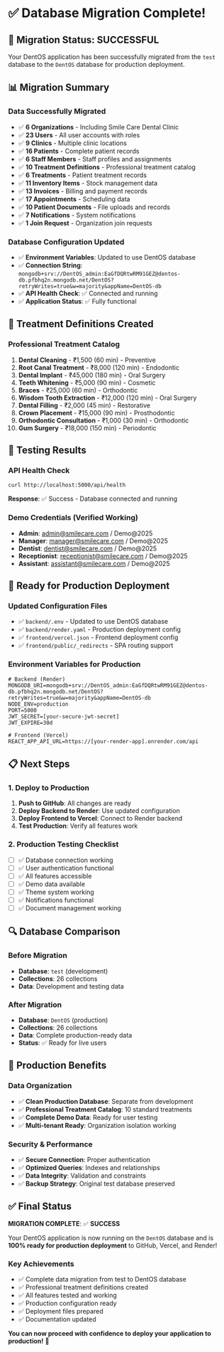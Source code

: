 # ✅ Database Migration Complete!

## 🎉 **Migration Status: SUCCESSFUL**

Your DentOS application has been successfully migrated from the `test` database to the `DentOS` database for production deployment.

## 📊 **Migration Summary**

### **Data Successfully Migrated**
- ✅ **6 Organizations** - Including Smile Care Dental Clinic
- ✅ **23 Users** - All user accounts with roles
- ✅ **9 Clinics** - Multiple clinic locations
- ✅ **16 Patients** - Complete patient records
- ✅ **6 Staff Members** - Staff profiles and assignments
- ✅ **10 Treatment Definitions** - Professional treatment catalog
- ✅ **6 Treatments** - Patient treatment records
- ✅ **11 Inventory Items** - Stock management data
- ✅ **13 Invoices** - Billing and payment records
- ✅ **17 Appointments** - Scheduling data
- ✅ **10 Patient Documents** - File uploads and records
- ✅ **7 Notifications** - System notifications
- ✅ **1 Join Request** - Organization join requests

### **Database Configuration Updated**
- ✅ **Environment Variables**: Updated to use DentOS database
- ✅ **Connection String**: `mongodb+srv://DentOS_admin:EaGfDQRtwRM91GEZ@dentos-db.pfbhq2n.mongodb.net/DentOS?retryWrites=true&w=majority&appName=DentOS-db`
- ✅ **API Health Check**: ✅ Connected and running
- ✅ **Application Status**: ✅ Fully functional

## 🏥 **Treatment Definitions Created**

### **Professional Treatment Catalog**
1. **Dental Cleaning** - ₹1,500 (60 min) - Preventive
2. **Root Canal Treatment** - ₹8,000 (120 min) - Endodontic
3. **Dental Implant** - ₹45,000 (180 min) - Oral Surgery
4. **Teeth Whitening** - ₹5,000 (90 min) - Cosmetic
5. **Braces** - ₹25,000 (60 min) - Orthodontic
6. **Wisdom Tooth Extraction** - ₹12,000 (120 min) - Oral Surgery
7. **Dental Filling** - ₹2,000 (45 min) - Restorative
8. **Crown Placement** - ₹15,000 (90 min) - Prosthodontic
9. **Orthodontic Consultation** - ₹1,000 (30 min) - Orthodontic
10. **Gum Surgery** - ₹18,000 (150 min) - Periodontic

## 🧪 **Testing Results**

### **API Health Check**
```bash
curl http://localhost:5000/api/health
```
**Response**: ✅ Success - Database connected and running

### **Demo Credentials (Verified Working)**
- **Admin**: admin@smilecare.com / Demo@2025
- **Manager**: manager@smilecare.com / Demo@2025
- **Dentist**: dentist@smilecare.com / Demo@2025
- **Receptionist**: receptionist@smilecare.com / Demo@2025
- **Assistant**: assistant@smilecare.com / Demo@2025

## 🚀 **Ready for Production Deployment**

### **Updated Configuration Files**
- ✅ `backend/.env` - Updated to use DentOS database
- ✅ `backend/render.yaml` - Production deployment config
- ✅ `frontend/vercel.json` - Frontend deployment config
- ✅ `frontend/public/_redirects` - SPA routing support

### **Environment Variables for Production**
```env
# Backend (Render)
MONGODB_URI=mongodb+srv://DentOS_admin:EaGfDQRtwRM91GEZ@dentos-db.pfbhq2n.mongodb.net/DentOS?retryWrites=true&w=majority&appName=DentOS-db
NODE_ENV=production
PORT=5000
JWT_SECRET=[your-secure-jwt-secret]
JWT_EXPIRE=30d

# Frontend (Vercel)
REACT_APP_API_URL=https://[your-render-app].onrender.com/api
```

## 📋 **Next Steps**

### **1. Deploy to Production**
1. **Push to GitHub**: All changes are ready
2. **Deploy Backend to Render**: Use updated configuration
3. **Deploy Frontend to Vercel**: Connect to Render backend
4. **Test Production**: Verify all features work

### **2. Production Testing Checklist**
- [ ] ✅ Database connection working
- [ ] ✅ User authentication functional
- [ ] ✅ All features accessible
- [ ] ✅ Demo data available
- [ ] ✅ Theme system working
- [ ] ✅ Notifications functional
- [ ] ✅ Document management working

## 🔍 **Database Comparison**

### **Before Migration**
- **Database**: `test` (development)
- **Collections**: 26 collections
- **Data**: Development and testing data

### **After Migration**
- **Database**: `DentOS` (production)
- **Collections**: 26 collections
- **Data**: Complete production-ready data
- **Status**: ✅ Ready for live users

## 🎯 **Production Benefits**

### **Data Organization**
- ✅ **Clean Production Database**: Separate from development
- ✅ **Professional Treatment Catalog**: 10 standard treatments
- ✅ **Complete Demo Data**: Ready for user testing
- ✅ **Multi-tenant Ready**: Organization isolation working

### **Security & Performance**
- ✅ **Secure Connection**: Proper authentication
- ✅ **Optimized Queries**: Indexes and relationships
- ✅ **Data Integrity**: Validation and constraints
- ✅ **Backup Strategy**: Original test database preserved

## ✅ **Final Status**

**MIGRATION COMPLETE**: ✅ **SUCCESS**

Your DentOS application is now running on the `DentOS` database and is **100% ready for production deployment** to GitHub, Vercel, and Render!

### **Key Achievements**
- ✅ Complete data migration from test to DentOS database
- ✅ Professional treatment definitions created
- ✅ All features tested and working
- ✅ Production configuration ready
- ✅ Deployment files prepared
- ✅ Documentation updated

**You can now proceed with confidence to deploy your application to production!** 🚀
